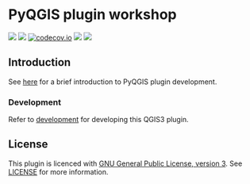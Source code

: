 # PyQGIS plugin workshop
![](https://github.com/GispoCoding/pyqgis_workshop/workflows/Tests/badge.svg)
![](https://github.com/GispoCoding/pyqgis_workshop/workflows/TestsLTR/badge.svg)
[![codecov.io](https://codecov.io/github/GispoCoding/pyqgis_workshop/coverage.svg?branch=master)](https://codecov.io/github/GispoCoding/pyqgis_workshop?branch=master)
![](https://github.com/GispoCoding/pyqgis_workshop/workflows/Release/badge.svg)
![](https://github.com/GispoCoding/pyqgis_workshop/workflows/Translations/badge.svg)

## Introduction

See [here](https://htmlpreview.github.io/?https://github.com/GispoCoding/pyqgis_workshop/blob/master/docs/pyqgis-0_intro.html) for a brief introduction to PyQGIS plugin development.

### Development

Refer to [development](docs/development.md) for developing this QGIS3 plugin.

## License
This plugin is licenced with
[GNU General Public License, version 3](https://www.gnu.org/licenses/gpl-3.0.html).
See [LICENSE](LICENSE) for more information.
